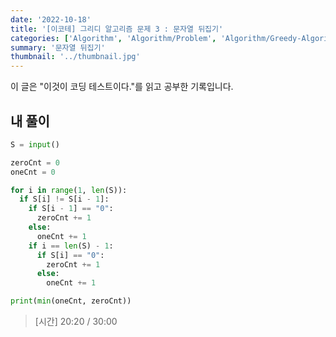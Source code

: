 ```yaml
---
date: '2022-10-18'
title: '[이코테] 그리디 알고리즘 문제 3 : 문자열 뒤집기'
categories: ['Algorithm', 'Algorithm/Problem', 'Algorithm/Greedy-Algorithm']
summary: '문자열 뒤집기'
thumbnail: '../thumbnail.jpg'
---
```


<p>이 글은 "이것이 코딩 테스트이다."를 읽고 공부한 기록입니다.</p>

## 내 풀이

```python
S = input()

zeroCnt = 0
oneCnt = 0

for i in range(1, len(S)):
  if S[i] != S[i - 1]:
    if S[i - 1] == "0":
      zeroCnt += 1
    else:
      oneCnt += 1
    if i == len(S) - 1:
      if S[i] == "0":
        zeroCnt += 1
      else:
        oneCnt += 1

print(min(oneCnt, zeroCnt))
```

> [시간] 20:20 / 30:00
